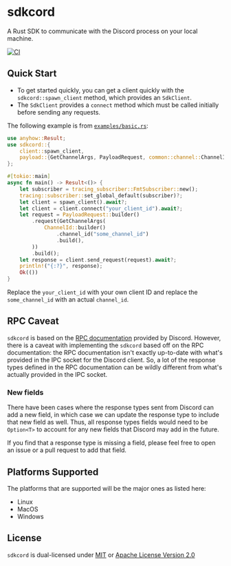 # sdkcord
A Rust SDK to communicate with the Discord process on your local machine.

[![CI](https://github.com/reaovyd/sdkcord/actions/workflows/ci.yml/badge.svg?branch=main)](https://github.com/reaovyd/sdkcord/actions/workflows/ci.yml)

## Quick Start
- To get started quickly, you can get a client quickly with the `sdkcord::spawn_client` method, which provides an `SdkClient`. 
- The `SdkClient` provides a `connect` method which must be called initially before sending any requests.

The following example is from [`examples/basic.rs`](https://github.com/reaovyd/sdkcord/blob/main/examples/basic.rs):
```rust no_run
use anyhow::Result;
use sdkcord::{
    client::spawn_client,
    payload::{GetChannelArgs, PayloadRequest, common::channel::ChannelId},
};

#[tokio::main]
async fn main() -> Result<()> {
    let subscriber = tracing_subscriber::FmtSubscriber::new();
    tracing::subscriber::set_global_default(subscriber)?;
    let client = spawn_client().await?;
    let client = client.connect("your_client_id").await?;
    let request = PayloadRequest::builder()
        .request(GetChannelArgs(
            ChannelId::builder()
                .channel_id("some_channel_id")
                .build(),
        ))
        .build();
    let response = client.send_request(request).await?;
    println!("{:?}", response);
    Ok(())
}
```
Replace the `your_client_id` with your own client ID and replace the `some_channel_id` with an actual `channel_id`. 

## RPC Caveat
`sdkcord` is based on the [RPC documentation](https://discord.com/developers/docs/topics/rpc) provided by Discord. However,
there is a caveat with implementing the `sdkcord` based off on the RPC documentation: the RPC documentation
isn't exactly up-to-date with what's provided in the IPC socket for the Discord client. So, a lot of the response
types defined in the RPC documentation can be wildly different from what's actually provided in the IPC socket.

### New fields
There have been cases where the response types sent from Discord can add a new field, in which case we can update
the response type to include that new field as well. Thus, all response types fields would need to be `Option<T>`
to account for any new fields that Discord may add in the future.

If you find that a response type is missing a field, please feel free to open an issue or a pull request to add that field.

## Platforms Supported 
The platforms that are supported will be the major ones as listed here:
- Linux
- MacOS
- Windows

## License
`sdkcord` is dual-licensed under [MIT](https://github.com/reaovyd/sdkcord/blob/main/LICENSE-MIT) or [Apache License Version 2.0](https://github.com/reaovyd/sdkcord/blob/main/LICENSE-APACHE)
